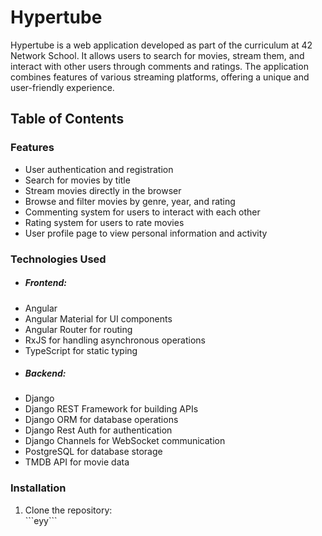 <h1>Hypertube</h1>

Hypertube is a web application developed as part of the curriculum at 42 Network School. It allows users to search for movies, stream them, and interact with other users through comments and ratings. The application combines features of various streaming platforms, offering a unique and user-friendly experience.

<h2>Table of Contents</h2>

<h3>Features</h3>
<ul>
  <li>User authentication and registration</li>
  <li>Search for movies by title</li>
  <li>Stream movies directly in the browser</li>
  <li>Browse and filter movies by genre, year, and rating</li>
  <li>Commenting system for users to interact with each other</li>
  <li>Rating system for users to rate movies</li>
  <li>User profile page to view personal information and activity</li>
</ul>

<h3>Technologies Used</h3>
<ul>
  <li><h5>Frontend:</h5></li>
  <li>Angular</li>
  <li>Angular Material for UI components</li>
  <li>Angular Router for routing</li>
  <li>RxJS for handling asynchronous operations</li>
  <li>TypeScript for static typing</li>
  <li><h5>Backend:</h5></li>
  <li>Django</li>
  <li>Django REST Framework for building APIs</li>
  <li>Django ORM for database operations</li>
  <li>Django Rest Auth for authentication</li>
  <li>Django Channels for WebSocket communication</li>
  <li>PostgreSQL for database storage</li>
  <li>TMDB API for movie data</li>
</ul>

<h3>Installation</h3>
<ol>
  <li>Clone the repository:</li>
  ```eyy```
</ol>
